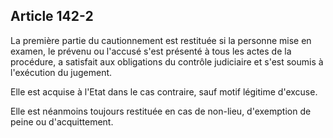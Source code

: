Article 142-2
----
La première partie du cautionnement est restituée si la personne mise en examen,
le prévenu ou l'accusé s'est présenté à tous les actes de la procédure, a
satisfait aux obligations du contrôle judiciaire et s'est soumis à l'exécution
du jugement.

Elle est acquise à l'Etat dans le cas contraire, sauf motif légitime d'excuse.

Elle est néanmoins toujours restituée en cas de non-lieu, d'exemption de peine
ou d'acquittement.
